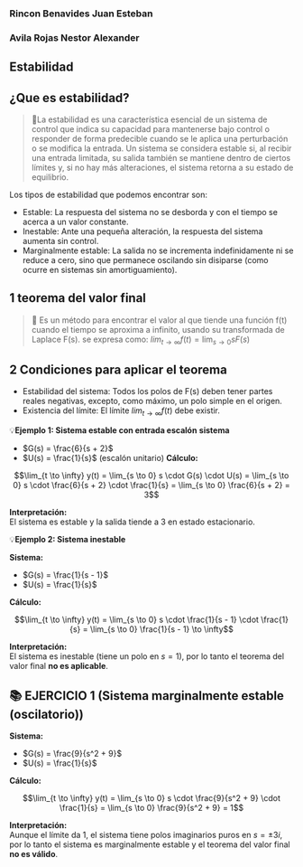 ### Rincon Benavides Juan Esteban 
### Avila Rojas Nestor Alexander 
## Estabilidad
## ¿Que es estabilidad?
>🔑La estabilidad es una característica esencial de un sistema de control que indica su capacidad para mantenerse bajo control o responder
>de forma predecible cuando se le aplica una perturbación o se modifica la entrada. Un sistema se considera estable si, al recibir una entrada
>limitada, su salida también se mantiene dentro de ciertos límites y, si no hay más alteraciones, el sistema retorna a su estado de equilibrio.
>
Los tipos de estabilidad que podemos encontrar son:
- Estable: La respuesta del sistema no se desborda y con el tiempo se acerca a un valor constante.
- Inestable: Ante una pequeña alteración, la respuesta del sistema aumenta sin control.
- Marginalmente estable: La salida no se incrementa indefinidamente ni se reduce a cero, sino que permanece oscilando sin disiparse
  (como ocurre en sistemas sin amortiguamiento).
 ## 1 teorema del valor final
 >🔑 Es un método para encontrar el valor al que tiende una función f(t) cuando el tiempo se aproxima a infinito, usando su transformada de Laplace F(s). se
>expresa como:  $lim_{t \to \infty} f(t) = \lim_{s \to 0} sF(s)$
>
## 2 Condiciones para aplicar el teorema
- Estabilidad del sistema: Todos los polos de F(s) deben tener partes reales negativas, excepto, como máximo, un polo simple en el origen.
- Existencia del límite: El límite $lim_{t \to \infty} f(t)$ debe existir.

💡**Ejemplo 1: Sistema estable con entrada escalón**
**sistema**
- $G(s) = \frac{6}{s + 2}$
- $U(s) = \frac{1}{s}$ (escalón unitario)
**Cálculo:**

$$\lim_{t \to \infty} y(t) = \lim_{s \to 0} s \cdot G(s) \cdot U(s) = \lim_{s \to 0} s \cdot \frac{6}{s + 2} \cdot \frac{1}{s} = \lim_{s \to 0} \frac{6}{s + 2} = 3$$

**Interpretación:**  
El sistema es estable y la salida tiende a 3 en estado estacionario.

💡**Ejemplo 2: Sistema inestable**

**Sistema:**

- $G(s) = \frac{1}{s - 1}$
- $U(s) = \frac{1}{s}$

**Cálculo:**

$$\lim_{t \to \infty} y(t) = \lim_{s \to 0} s \cdot \frac{1}{s - 1} \cdot \frac{1}{s} = \lim_{s \to 0} \frac{1}{s - 1} \to \infty$$

**Interpretación:**  
El sistema es inestable (tiene un polo en $s = 1$), por lo tanto el teorema del valor final **no es aplicable**.

## 📚 EJERCICIO 1 (Sistema marginalmente estable (oscilatorio))
**Sistema:**

- $G(s) = \frac{9}{s^2 + 9}$
- $U(s) = \frac{1}{s}$

**Cálculo:**

$$\lim_{t \to \infty} y(t) = \lim_{s \to 0} s \cdot \frac{9}{s^2 + 9} \cdot \frac{1}{s} = \lim_{s \to 0} \frac{9}{s^2 + 9} = 1$$

**Interpretación:**  
Aunque el límite da 1, el sistema tiene polos imaginarios puros en $s = \pm 3i$, por lo tanto el sistema es marginalmente estable y el teorema del valor final **no es válido**.

